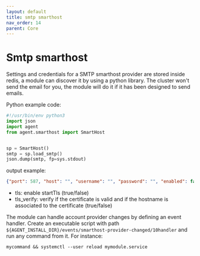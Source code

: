 ```yaml
---
layout: default
title: smtp smarthost
nav_order: 14
parent: Core
---
```


# Smtp smarthost

Settings and credentials for a SMTP smarthost provider are stored inside redis, 
a module can discover it by using a python library. The cluster won't send the 
email for you, the module will do it if it has been designed to send emails. 

Python example code:

```python
#!/usr/bin/env python3
import json
import agent
from agent.smarthost import SmartHost


sp = SmartHost()
smtp = sp.load_smtp()
json.dump(smtp, fp=sys.stdout)
```

output example:
```json
{"port": 587, "host": "", "username": "", "password": "", "enabled": false, "tls": true, "tls_verify": true}
```

- tls: enable startTls (true/false)
- tls_verify: verify if the certificate is valid and if the hostname is associated to the certificate (true/false)


The module can handle account provider changes by defining an event
handler. Create an executable script with path
`${AGENT_INSTALL_DIR}/events/smarthost-provider-changed/10handler` and run
any command from it. For instance:

```shell
mycommand && systemctl --user reload mymodule.service
```
